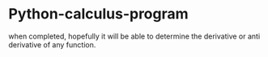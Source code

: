 Python-calculus-program
=======================

when completed, hopefully it will be able to determine the derivative or anti derivative of any function.